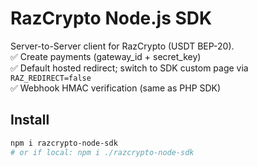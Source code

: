 # RazCrypto Node.js SDK

Server-to-Server client for RazCrypto (USDT BEP-20).  
✅ Create payments (gateway_id + secret_key)  
✅ Default hosted redirect; switch to SDK custom page via `RAZ_REDIRECT=false`  
✅ Webhook HMAC verification (same as PHP SDK)

## Install
```bash
npm i razcrypto-node-sdk
# or if local: npm i ./razcrypto-node-sdk
